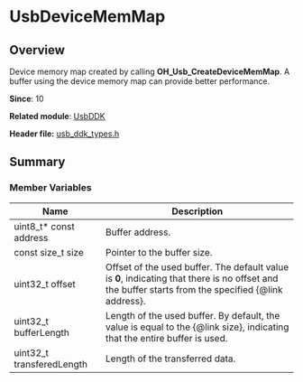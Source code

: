 # UsbDeviceMemMap

## Overview

Device memory map created by calling <b>OH_Usb_CreateDeviceMemMap</b>. A buffer using the device memory map can provide better performance.

**Since**: 10

**Related module**: [UsbDDK](capi-usbddk.md)

**Header file:** [usb_ddk_types.h](capi-usb-ddk-types-h.md)

## Summary

### Member Variables

| Name| Description|
| -- | -- |
| uint8_t* const address |  Buffer address.|
| const size_t size | Pointer to the buffer size.|
| uint32_t offset | Offset of the used buffer. The default value is **0**, indicating that there is no offset and the buffer starts from the specified {@link address}.|
| uint32_t bufferLength | Length of the used buffer. By default, the value is equal to the {@link size}, indicating that the entire buffer is used.|
| uint32_t transferedLength | Length of the transferred data.|
